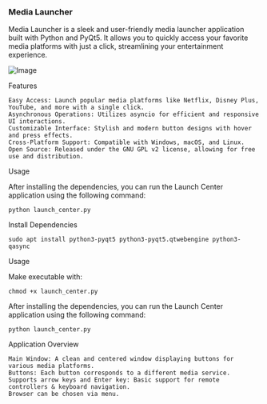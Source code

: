 ### Media Launcher


Media Launcher is a sleek and user-friendly media launcher application built with Python and PyQt5. It allows you to quickly access your favorite media platforms with just a click, streamlining your entertainment experience.

![Image](https://github.com/user-attachments/assets/06851fd8-35ec-46dd-9174-449bdac5cfe4)

Features

    Easy Access: Launch popular media platforms like Netflix, Disney Plus, YouTube, and more with a single click.
    Asynchronous Operations: Utilizes asyncio for efficient and responsive UI interactions.
    Customizable Interface: Stylish and modern button designs with hover and press effects.
    Cross-Platform Support: Compatible with Windows, macOS, and Linux.
    Open Source: Released under the GNU GPL v2 license, allowing for free use and distribution.


Usage

After installing the dependencies, you can run the Launch Center application using the following command:

    python launch_center.py


Install Dependencies

    sudo apt install python3-pyqt5 python3-pyqt5.qtwebengine python3-qasync

 Usage

Make executable with: 

    chmod +x launch_center.py

After installing the dependencies, you can run the Launch Center application using the following command:

    python launch_center.py

Application Overview

    Main Window: A clean and centered window displaying buttons for various media platforms.
    Buttons: Each button corresponds to a different media service. 
    Supports arrow keys and Enter key: Basic support for remote controllers & keyboard navigation.
    Browser can be chosen via menu.
    

